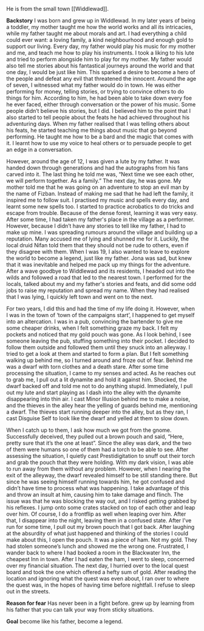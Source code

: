 
He is from the small town [[Widdlewad]].

**Backstory** 
I was born and grew up in Widdlewad. In my later years of being a toddler, my mother taught me how the world works and all its intricacies, while my father taught me about morals and art. I had everything a child could ever want: a loving family, a kind neighbourhood and enough gold to support our living. Every day, my father would play his music for my mother and me, and teach me how to play his instruments. I took a liking to his lute and tried to perform alongside him to play for my mother. My father would also tell me stories about his fantastical journeys around the world and that one day, I would be just like him. This sparked a desire to become a hero of the people and defeat any evil that threatened the innocent. Around the age of seven, I witnessed what my father would do in town. He was either performing for money, telling stories, or trying to convince others to do things for him. According to him, he had been able to take down every foe he ever faced, either through conversation or the power of his music. Some people didn’t believe his stories, but I did. I believed him to the point that I also started to tell people about the feats he had achieved throughout his adventuring days. When my father realised that I was telling others about his feats, he started teaching me things about music that go beyond performing. He taught me how to be a bard and the magic that comes with it. I learnt how to use my voice to heal others or to persuade people to get an edge in a conversation.

However, around the age of 12, I was given a lute by my father. It was handed down through generations and had the autographs from his fans carved into it. The last thing he told me was, “Next time we see each other, we will perform together. As a family.” The next day, he was gone. My mother told me that he was going on an adventure to stop an evil man by the name of Fizban. Instead of making me sad that he had left the family, it inspired me to follow suit. I practised my music and spells every day, and learnt some new spells too. I started to practice acrobatics to do tricks and escape from trouble. Because of the dense forest, learning it was very easy. After some time, I had taken my father's place in the village as a performer. However, because I didn’t have any stories to tell like my father, I had to make up mine. I was spreading rumours around the village and building up a reputation. Many accused me of lying and shunned me for it. Luckily, the local druid Nifan told them that they should not be rude to others, even if they disagree with them. When I was 19, I also wanted to leave to explore the world to become a legend, just like my father. Jona was sad, but knew that it was inevitable and helped me pack up my things for the adventure. After a wave goodbye to Widdlewad and its residents, I headed out into the wilds and followed a road that led to the nearest town. I performed for the locals, talked about my and my father's stories and feats, and did some odd jobs to raise my reputation and spread my name. When they had realised that I was lying, I quickly left town and went on to the next.

For two years, I did this and had the time of my life doing it. However, when I was in the town of ‘town of the campaigns start’, I happened to get myself into an altercation. I was in a pub, convincing the bartender to give me some cheaper drinks, when I felt something graze my back. I felt my pockets and noticed that my gold pouch was gone. As I look behind, I see someone leaving the pub, stuffing something into their pocket. I decided to follow them outside and followed them until they snuck into an alleyway. I tried to get a look at them and started to form a plan. But I felt something walking up behind me, so I turned around and froze out of fear. Behind me was a dwarf with torn clothes and a death stare. After some time processing the situation, I came to my senses and acted. As he reaches out to grab me, I pull out a lit dynamite and hold it against him. Shocked, the dwarf backed off and told me not to do anything stupid. Immediately, I pull out my lute and start playing as I dash into the alley with the dynamite disappearing into thin air. I cast Minor Illusion behind me to make a noise, and the thieves in the alley hear the yelling of guards behind me, mentioning a dwarf. The thieves start running deeper into the alley, but as they ran, I cast Disguise Self to look like the dwarf and yelled at them to slow down.

When I catch up to them, I ask how much we got from the gnome. Successfully deceived, they pulled out a brown pouch and said, “Here, pretty sure that it’s the one at least”. Since the alley was dark, and the two of them were humans so one of them had a torch to be able to see. After assessing the situation, I quietly cast Prestidigitation to snuff out their torch and grab the pouch that they were holding. With my dark vision, I was able to run away from them without any problem. However, when I nearing the exit of the alleyway, the dwarf revealed himself to be still standing there. But since he was seeing himself running towards him, he got confused and didn’t have time to process what was happening. I take advantage of this and throw an insult at him, causing him to take damage and flinch. The issue was that he was blocking the way out, and I risked getting grabbed by his reflexes. I jump onto some crates stacked on top of each other and leap over him. Of course, I do a frontflip as well when leaping over him. After that, I disappear into the night, leaving them in a confused state. After I’ve run for some time, I pull out my brown pouch that I got back. After laughing at the absurdity of what just happened and thinking of the stories I could make about this, I open the pouch. It was a piece of ham. Not my gold. They had stolen someone’s lunch and showed me the wrong one. Frustrated, I wander back to where I had booked a room in the Blackwater Inn, the cheapest Inn in town. After I had eaten the ham, I went to sleep, concerned over my financial situation. The next day, I hurried over to the local quest board and took the one which offered a hefty sum of gold. After reading the location and ignoring what the quest was even about, I ran over to where the quest was, in the hopes of having time before nightfall. I refuse to sleep out in the streets.

**Reason for fear**
Has never been in a fight before. grew up by learning from his father that you can talk your way from sticky situations.

**Goal**
become like his father, become a legend.  